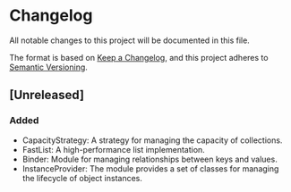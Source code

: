 # Changelog

All notable changes to this project will be documented in this file.

The format is based on [Keep a Changelog](https://keepachangelog.com/en/1.1.0/),
and this project adheres to [Semantic Versioning](https://semver.org/spec/v2.0.0.html).

## [Unreleased]

### Added

- CapacityStrategy: A strategy for managing the capacity of collections.
- FastList: A high-performance list implementation.
- Binder: Module for managing relationships between keys and values.
- InstanceProvider: The module provides a set of classes for managing the lifecycle of object instances.
